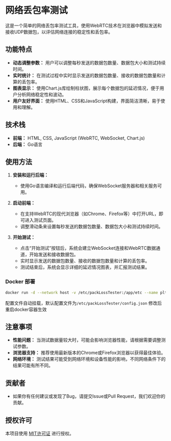 # 网络丢包率测试

这是一个简单的网络丢包率测试工具，使用WebRTC技术在浏览器中模拟发送和接收UDP数据包，以评估网络连接的稳定性和丢包率。

## 功能特点

- **动态调整参数：** 用户可以调整每秒发送的数据包数量、数据包大小和测试持续时间。
- **实时统计：** 在测试过程中实时显示发送的数据包数量、接收的数据包数量和计算的丢包率。
- **图表显示：** 使用Chart.js库绘制柱状图，展示每个数据包的延迟情况，便于用户分析网络稳定性和波动。
- **用户友好界面：** 使用HTML、CSS和JavaScript构建，界面简洁清晰，易于使用和理解。

## 技术栈

- **前端：** HTML, CSS, JavaScript (WebRTC, WebSocket, Chart.js)
- **后端：** Go语言

## 使用方法

1. **安装和运行后端：**
   - 使用Go语言编译和运行后端代码，确保WebSocket服务器和相关服务可用。
   
2. **启动前端：**
   - 在支持WebRTC的现代浏览器（如Chrome、Firefox等）中打开URL，即可进入测试页面。
   - 调整滑动条来设置每秒发送的数据包数量、数据包大小和测试持续时间。
   
3. **开始测试：**
   - 点击“开始测试”按钮后，系统会建立WebSocket连接和WebRTC数据通道，开始发送和接收数据包。
   - 实时显示发送的数据包数量、接收的数据包数量和计算的丢包率。
   - 测试结束后，系统会显示详细的延迟情况图表，并汇报测试结果。

### Docker 部署
```bash
docker run -d --network host -v /etc/packLossTester:/app/etc --name pltester kakune55/packlosstester
```
配置文件自动挂载，默认配置文件为`/etc/packLossTester/config.json`
修改后重启docker容器生效

## 注意事项

- **性能问题：** 当测试数据量较大时，可能会影响浏览器性能，请根据需要调整测试参数。
- **浏览器支持：** 推荐使用最新版本的Chrome或Firefox浏览器以获得最佳体验。
- **网络环境：** 测试结果可能受到网络环境和设备性能的影响，不同网络条件下的结果可能有所不同。

## 贡献者

- 如果你有任何建议或发现了Bug，请提交Issue或Pull Request，我们欢迎你的贡献。

## 授权许可

本项目使用 [MIT许可证](LICENSE) 进行授权。